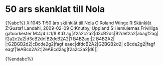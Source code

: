 # 50 ars skanklat till Nola

{%abc%}
X:1045
T:50 års skänklåt till Nola
C:Roland Winge
R:Skänklåt
Z:Gustaf Landahl, 2009-02-09
O:Knutby, Uppland
S:Hemulernas Frivilliga gatuorkester
M:4/4
L:1/8
K:D
ag|:f2a2c2a2|d3cB2dc|B2def2a2|abagf2ag|
f2a2c2a2|d3cB2dc|B2dcB2A2|1 B4B2ag:|2 B4B2A2|
|:G2BGB2d2|cBcde2g2|fagf eaec|dfdcB2A2|G2BGB2d2|
cBcde2g2|fagf eagf|1eABcd2A2:|2eABcd2ag|f2a2c2a2|d6|]

{%endabc%}

